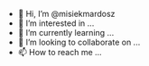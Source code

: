 - 👋 Hi, I’m @misiekmardosz
- 👀 I’m interested in ...
- 🌱 I’m currently learning ...
- 💞️ I’m looking to collaborate on ...
- 📫 How to reach me ...

<!---
misiekmardosz/misiekmardosz is a ✨ special ✨ repository because its `README.md` (this file) appears on your GitHub profile.
You can click the Preview link to take a look at your changes.
--->
